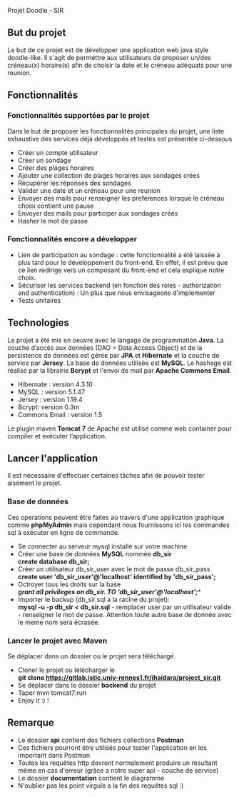 Projet Doodle - SIR  
## But du projet
Le but de ce projet est de développer une application web java style doodle-like. Il s'agit de permettre aux utilisateurs de proposer un/des créneau(x) horaire(s) afin de choisir la date et le créneau adéquats pour une reunion. 
## Fonctionnalités 
### Fonctionnalités supportées par le projet
Dans le but de proposer les fonctionnalités principales du projet, une liste exhaustive des services déjà développés et testés est présentée ci-dessous 
- Créer un compte utilisateur
- Créer un sondage
- Créer des plages horaires
- Ajouter une collection de plages horaires aux sondages crées
- Récupérer les réponses des sondages
- Valider une date et un créneau pour une reunion 
- Envoyer des mails pour renseigner les preferences lorsque le créneau choisi contient une pause
- Envoyer des mails pour participer aux sondages créés 
- Hasher le mot de passe 
### Fonctionnalités encore a développer
- Lien de participation au sondage : cette fonctionnalité a été laissée à plus tard pour le développement du front-end. En effet, il est prévu que ce lien redirige vers un composant du front-end et cela explique notre choix.
- Sécuriser les services backend (en fonction des roles - authorization and authentication) : Un plus que nous envisageons d'implementer
- Tests unitaires
## Technologies
Le projet a été mis en oeuvre avec le langage de programmation **Java**. La couche d’accès aux données (DAO = Data Access Object) et de la persistence de données est gérée par **JPA** et **Hibernate** et la couche de service par **Jersey**. La base de données utilisée est **MySQL**. Le hashage est réalisé par la librairie **Bcrypt** et l'envoi de mail par **Apache Commons Email**.
- Hibernate : version 4.3.10
- MySQL : version 5.1.47
- Jersey :  version 1.19.4
- Bcrypt: version 0.3m
- Commons Email : version 1.5

Le plugin maven **Tomcat 7** de Apache est utilisé comme web container pour compiler et exécuter l’application.

## Lancer l'application
Il est nécessaire d'effectuer certaines tâches afin de pouvoir tester aisément le projet.
### Base de données
Ces operations peuvent être faites au travers d'une application graphique comme **phpMyAdmin** mais cependant nous fournissons ici les commandes sql à exécuter en ligne de commande.
- Se connecter au serveur mysql installe sur votre machine
- Créer une base de données **MySQL** nommée **db_sir**     
**create database db_sir;**              
- Créer un utilisateur db_sir_user avec le mot de passe db_sir_pass     
**create user 'db_sir_user'@'localhost'  identified by  'db_sir_pass';**
- Octroyer tous les droits sur la base   
 ****grant all privileges on db_sir.*  TO  'db_sir_user'@'localhost';****
- Importer le backup (db_sir.sql a la racine du projet):    
**mysql -u <user> -p  db_sir < db_sir.sql** - remplacer user par un utilisateur valide - renseigner le mot de passe. Attention toute autre base de donnée avec le meme nom sera écrasée. 
### Lancer le projet avec Maven
Se déplacer dans un dossier ou le projet sera téléchargé.
- Cloner le projet ou télécharger le     
**git clone https://gitlab.istic.univ-rennes1.fr/ihaidara/project_sir.git**
- Se déplacer dans le dossier **backend** du projet
- Taper mvn tomcat7:run
- Enjoy it :) !

## Remarque
- Le dossier **api** contient  des fichiers collections **Postman**
-  Ces fichiers pourront être utilisés pour tester l'application en les important dans Postman
- Toutes les requêtes http devront normalement produire un resultant même en cas d'erreur (grâce a notre super api - couche de service)  
- Le dossier **documentation** contient  le diagramme
- N'oublier pas les point virgule a la fin des requêtes sql :) 
